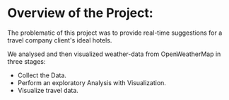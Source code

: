 # Overview of the Project:

The problematic of this project was to provide real-time suggestions for a travel company client's ideal hotels.<br>

We analysed and then visualized weather-data from OpenWeatherMap in three stages:<br>

- Collect the Data.
- Perform an exploratory Analysis with Visualization.
- Visualize travel data.<br>

 



